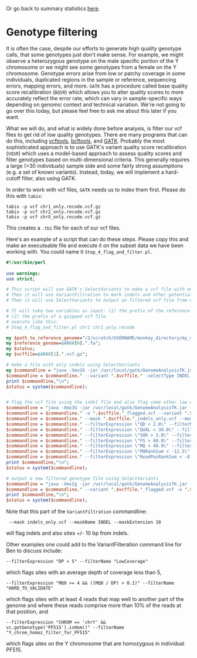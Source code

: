 Or go back to summary statistics [here](https://github.com/evansbenj/BIO722.md/blob/main/7_summary_statistics.md).

# Genotype filtering

It is often the case, despite our efforts to generate high quality genotype calls, that some genotypes just don't make sense.  For example, we might observe a heterozygous genotype on the male specific portion of the Y chromosome or we might see some genotypes from a female on the Y chromosome. Genotype errors arise from low or patchy coverage in some individuals, duplicated regions in the sample or reference, sequencing errors, mapping errors, and more. `GATK` has a procedure called base quality score recalibration (`BQSR`) which allows you to alter quality scores to more accurately reflect the error rate, which can vary in sample-specific ways depending on genomic context and technical variation. We're not going to go over this today, but please feel free to ask me about this later if you want.

What we will do, and what is widely done before analysis, is filter our vcf files to get rid of low quality genotypes.  There are many programs that can do this, including [vcftools](http://vcftools.sourceforge.net/man_latest.html), [bcftools](http://samtools.github.io/bcftools/bcftools.html), and [GATK](https://gatk.broadinstitute.org/hc/en-us).  Probably the most sophisticated approach is to use GATK's variant quality score recalibration (`VQSR`) which uses a model-based approach to assess quality scores and filter genotypes based on multi-dimensional criteria. This generally requires a large (>30 individuals) sample side and some fairly strong assumptions (e.g. a set of known variants). Instead, today, we will implement a hard-cutoff filter, also using GATK.

In order to work with vcf files, `GATK` needs us to index them first.  Please do this with `tabix`:
```
tabix -p vcf chr1_only.recode.vcf.gz
tabix -p vcf chr2_only.recode.vcf.gz
tabix -p vcf chrX_only.recode.vcf.gz
```
This creates a `.tbi` file for each of our vcf files.

Here's an example of a script that can do these steps.  Please copy this and make an executeable file and execute it on the subset data we have been working with. You could name it `Step_4_flag_and_filter.pl`.


``` perl
#!/usr/bin/perl
                                                                                                                         
use warnings;
use strict;

# This script will use GATK's SelectVariants to make a vcf file with only indels in it.                                  
# Then it will use VariantFiltration to mark indels and other potentially low quality sites near indels                  
# Then it will use SelectVariants to output an filtered vcf file from which filtered positions have been removed.        

# It will take two variables as input: (1) the prefix of the reference genome and                                        
# (2) the prefix of a gzipped vcf file                                                                                   
# execute like this:                                                                                                     
# Step_4_flag_and_filter.pl chr1 chr1_only.recode                                                                        

my $path_to_reference_genome="/2/scratch/USERNAME/monkey_directory/my_monkey_chromosome/";
my $reference_genome=$ARGV[0].".fa";
my $status;
my $vcffile=$ARGV[1].".vcf.gz";

# make a file with only indels using SelectVariants                                                                      
my $commandline = "java -Xmx2G -jar /usr/local/gatk/GenomeAnalysisTK.jar -T SelectVariants -R ".$path_to_reference_genome.$reference_genome;
$commandline = $commandline." --variant ".$vcffile." -selectType INDEL -o ".$vcffile."_indels_only.vcf";
print $commandline,"\n";
$status = system($commandline); 


# flag the vcf file using the indel file and also flag some other low quality variants                                   
$commandline = "java -Xmx3G -jar /usr/local/gatk/GenomeAnalysisTK.jar -T VariantFiltration -R ".$path_to_reference_genome.$reference_genome;
$commandline = $commandline." -o ".$vcffile."_flagged.vcf --variant ".$vcffile;
$commandline = $commandline." --mask ".$vcffile."_indels_only.vcf --maskName INDEL --maskExtension 10";
$commandline = $commandline." --filterExpression \"QD < 2.0\" --filterName \"QD2\"";
$commandline = $commandline." --filterExpression \"QUAL < 30.0\" --filterName \"QUAL30\"";
$commandline = $commandline." --filterExpression \"SOR > 3.0\" --filterName \"SOR3\"";
$commandline = $commandline." --filterExpression \"FS > 60.0\" --filterName \"FS60\"";
$commandline = $commandline." --filterExpression \"MQ < 40.0\" --filterName \"MQ40\"";
$commandline = $commandline." --filterExpression \"MQRankSum < -12.5\" --filterName \"MQRankSum-12.5\"";
$commandline = $commandline." --filterExpression \"ReadPosRankSum < -8.0\" --filterName \"ReadPosRankSum-8\"";
print $commandline,"\n";
$status = system($commandline);                                                                                        

# output a new filtered genotype file using SelectVariants                                                                                                                                              
$commandline = "java -Xmx2g -jar /usr/local/gatk/GenomeAnalysisTK.jar -T SelectVariants -R ".$path_to_reference_genome.$reference_genome;
$commandline = $commandline." --variant ".$vcffile."_flagged.vcf -o ".$vcffile."_filtered.vcf -select \'vc.isNotFiltered()\'";
print $commandline,"\n";
$status = system($commandline); 

```

Note that this part of the `VariantFiltration` commandline:

` --mask indels_only.vcf --maskName INDEL --maskExtension 10`

will flag indels and also sites +/- 10 bp from indels.

Other examples one could add to the VariantFilteration command line for Ben to discuss include:

`--filterExpression "DP < 5" --filterName "LowCoverage" `

which flags sites with an average depth of coverage less than 5,

`--filterExpression "MQ0 >= 4 && ((MQ0 / DP) > 0.1)" --filterName "HARD_TO_VALIDATE" `

which flags sites with at least 4 reads that map well to another part of the genome and where these reads comprise more than 10% of the reads at that position, and

`--filterExpression "CHROM == 'chrY' && vc.getGenotype('PF515').isHom()" --filterName "Y_chrom_homoz_filter_for_PF515"`

which flags sites on the Y chromosome that are homozygous in individual PF515.
